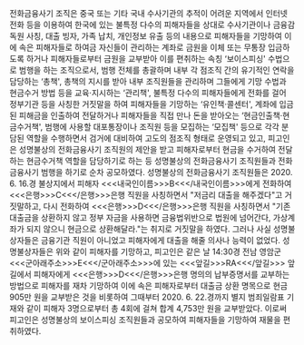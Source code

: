 전화금융사기 조직은 중국 또는 기타 국내 수사기관의 추적이 어려운 지역에서 인터넷 전화 등을 이용하여 한국에 있는 불특정 다수의 피해자들을 상대로 수사기관이나 금융감독원 사칭, 대출 빙자, 가족 납치, 개인정보 유출 등의 내용으로 피해자들을 기망하여 이에 속은 피해자들로 하여금 자신들이 관리하는 계좌로 금원을 이체 또는 무통장 입금하도록 하거나 피해자들로부터 금원을 교부받아 이를 편취하는 속칭 ‘보이스피싱' 수법으로 범행을 하는 조직으로서, 범행 전체를 총괄하며 내부 각 점조직 간의 유기적인 연락을 담당하는 ‘총책', 총책의 지시를 받아 내부 조직원들을 관리하며 그들에게 기망 수법과 현금수거 방법 등을 교육·지시하는 ‘관리책', 불특정 다수의 피해자들에게 전화를 걸어 정부기관 등을 사칭한 거짓말을 하여 피해자들을 기망하는 ‘유인책·콜센터', 계좌에 입금된 피해금을 인출하여 전달하거나 피해자들을 직접 만나 돈을 받아오는 ‘현금인출책·현금수거책', 범행에 사용할 대포통장이나 조직원 등을 모집하는 ‘모집책' 등으로 각각 분담된 역할을 수행하면서 검거에 대비하여 고도의 점조직 형태로 운영되고 있고, 피고인은 성명불상의 전화금융사기 조직원의 제안을 받고 피해자로부터 현금을 수거하여 전달하는 현금수거책 역할을 담당하기로 하는 등 성명불상의 전화금융사기 조직원들과 전화금융사기 범행을 하기로 순차 공모하였다.
성명불상의 전화금융사기 조직원들은 2020. 6. 16.경 불상지에서 피해자 <<<내국인이름>>>B<<</내국인이름>>>에게 전화하여 <<<은행>>>C<<</은행>>>은행 직원을 사칭하면서 "저금리 대출을 해주겠다"고 거짓말하고, 다시 전화하여 <<<은행>>>D<<</은행>>>은행 직원을 사칭하면서 "기존 대출금을 상환하지 않고 정부 자금을 사용하면 금융법위반으로 법원에 넘어간다, 가상계좌가 되지 않으니 현금으로 상환해달라."는 취지로 거짓말을 하였다. 그러나 사실 성명불상자들은 금융기관 직원이 아니었고 피해자에게 대출을 해줄 의사나 능력이 없었다.
성명불상자들은 위와 같이 피해자를 기망하고, 피고인은 같은 날 14:30경 전남 영암군 <<<군아래주소>>>E<<</군아래주소>>>에 있는 <<<앞길>>>RA<<</앞길>>> 앞길에서 피해자에게 <<<은행>>>D<<</은행>>>은행 명의의 납부증명서를 교부하는 방법으로 피해자를 재차 기망하여 이에 속은 피해자로부터 대출금 상환 명목으로 현금 905만 원을 교부받은 것을 비롯하여 그때부터 2020. 6. 22.경까지 별지 범죄일람표 기재와 같이 피해자 3명으로부터 총 4회에 걸쳐 합계 4,753만 원을 교부받았다.
이로써 피고인은 성명불상의 보이스피싱 조직원들과 공모하여 피해자들을 기망하여 재물을 편취하였다.